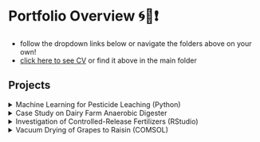 # Portfolio Overview 🌀🤠❗️

* follow the dropdown links below or navigate the folders above on your own!
* [click here to see CV](https://github.com/izguenther6/Portfolio/blob/main/CV%20-%20Isaiah%20Guenther.pdf) or find it above in the main folder

## Projects

<details>
<summary>Machine Learning for Pesticide Leaching (Python)</summary>

* Collaborative project for Cornell Soil & Water Lab and NYS Department of Environmental Conservation
* Building an XGBoost binary classifer model to predict whether or not pesticides will leach
* [read more](https://github.com/izguenther6/Portfolio/tree/main/1%29%20Cornell%20Soil%20and%20Water%20Lab%2C%20Oct.%202022%20-%20Present/Predicting%20Pesticide%20Contamination%20in%20New%20York%20Aquifers)

</details>

<details>
<summary>Case Study on Dairy Farm Anaerobic Digester</summary>

* Research project with Cornell PRO-DAIRY
* Co-authored report on a dairy farm's anaerobic digester renovation process
* [read more](https://github.com/izguenther6/Portfolio/tree/main/2%29%20Cornell%20PRO-DAIRY%2C%20Jan.%202024%20-%20Present%20/Wagner%20Farms%20Case%20Study)

</details>

<details>
<summary>Investigation of Controlled-Release Fertilizers (RStudio) </summary>

* Internship project with Costa Farms in Miami, FL
* Performed experimental study on the efficacy of different controlled-release fertilizers
* [read more](https://github.com/izguenther6/Portfolio/tree/main/3%29%20Costa%20Farms%20-%20Summer%202023)

</details>

<details>
<summary>Vacuum Drying of Grapes to Raisin (COMSOL)</summary>

* Class project for BEE 4630: Digital Food Engineering
* Created COMSOL simulation of how a grape is vacuum dried to a raisin
* [read more](https://github.com/izguenther6/Portfolio/tree/main/4%29%20BEE%204630%20-%20Digital%20Food%20Engineering%2C%20Spring%202023)

</details>
